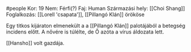 #people 
Kor: 19
Nem: Férfi(?)
Faj: Human
Származási hely: [[Choi Shang]]
Foglalkozás: [[Lorell 'csapata']], [[Pillangó Klán]] örököse

Egy titkos kijáraton elmenekült a a [[Pillangó Klán]] palotájából a betegség incidens előtt. A nővére is túlélte, de Ő azóta a vírus áldozata lett.

[[Hansho]] volt gazdája.

